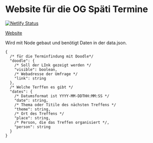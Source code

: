 # Website für die OG Späti Termine

[![Netlify Status](https://api.netlify.com/api/v1/badges/b39d8f87-3aaf-41b7-9a1d-4d391145ff77/deploy-status)](https://app.netlify.com/sites/og-spaeti/deploys)

[Website](https://ogspaeti-jgcl.com/)

Wird mit Node gebaut und benötigt Daten in der data.json.

```
{
  /* für die Terminfindung mit Doodle*/
  "doodle": {
    /* Soll der LInk gezeigt werden */
    "visible": boolean,
    /* Webadresse der Umfrage */
    "link": string
  },
  /* Welche Terffen es gibt */
  "dates": {
    /* Datumsformat ist YYYY-MM-DDTHH:MM:SS */
    "date": string,
    /* Thema oder Titile des nächsten Treffens */
    "theme": string,
    /* Ort des Treffens */
    "place": string,
    /* Person, die das Treffen organisiert */,
    "person": string
  }
}
```
